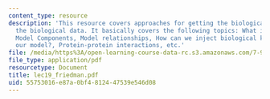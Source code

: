 ```yaml
---
content_type: resource
description: 'This resource covers approaches for getting the biological insight from
  the biological data. It basically covers the following topics: What is a model?,
  Model Components, Model relationships, How can we inject biological knowledge into
  our model?, Protein-protein interactions, etc.'
file: /media/https%3A/open-learning-course-data-rc.s3.amazonaws.com/7-90j-computational-functional-genomics-spring-2005/55753016e87a0bf4812447539e546d08_lec19_friedman.pdf
file_type: application/pdf
resourcetype: Document
title: lec19_friedman.pdf
uid: 55753016-e87a-0bf4-8124-47539e546d08
---
```

